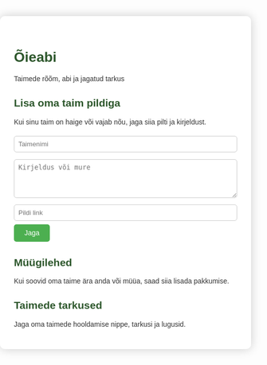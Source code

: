 
<head>
  <meta charset="UTF-8">
  <meta name="viewport" content="width=device-width, initial-scale=1.0">
  <title>Õieabi</title>
  <style>
    body {
      font-family: Arial, sans-serif;
      margin: 0;
      padding: 0;
      background-image: url('https://images.unsplash.com/photo-1501004318641-b39e6451bec6?auto=format&fit=crop&w=1350&q=80');
      background-size: cover;
      background-position: center;
      background-attachment: fixed;
      color: #333;
    }
    .container {
      background-color: rgba(255, 255, 255, 0.9);
      max-width: 700px;
      margin: 3em auto;
      padding: 2em;
      border-radius: 10px;
      box-shadow: 0 0 20px rgba(0, 0, 0, 0.2);
    }
    h1, h2 {
      color: #2d572c;
    }
    input, textarea {
      width: 100%;
      padding: 0.6em;
      margin: 0.5em 0;
      border: 1px solid #ccc;
      border-radius: 5px;
    }
    button {
      background-color: #4CAF50;
      color: white;
      border: none;
      padding: 0.7em 1.5em;
      border-radius: 5px;
      cursor: pointer;
      font-size: 1em;
    }
    button:hover {
      background-color: #45a049;
    }
  </style>
</head>
<body>
  <div class="container">
    <h1>Õieabi</h1>
    <p>Taimede rõõm, abi ja jagatud tarkus</p><h2>Lisa oma taim pildiga</h2>
<p>Kui sinu taim on haige või vajab nõu, jaga siia pilti ja kirjeldust.</p>
<form>
  <input type="text" placeholder="Taimenimi" required>
  <textarea placeholder="Kirjeldus või mure" rows="4" required></textarea>
  <input type="url" placeholder="Pildi link">
  <button type="submit">Jaga</button>
</form>

<h2>Müügilehed</h2>
<p>Kui soovid oma taime ära anda või müüa, saad siia lisada pakkumise.</p>

<h2>Taimede tarkused</h2>
<p>Jaga oma taimede hooldamise nippe, tarkusi ja lugusid.</p>

  </div>
</body>
</html>
